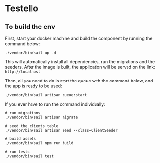 # Testello

## To build the env
First, start your docker machine and build the component by running the command below:

```shell
./vendor/bin/sail up -d
```
This will automatically install all dependencies, run the migrations and the seeders.
After the image is built, the application will be served on the link: `http://localhost`

Then, all you need to do is start the queue with the command below, and the app is ready to be used:
```shell
./vendor/bin/sail artisan queue:start
```

If you ever have to run the command individually:

```shell
# run migrations
./vendor/bin/sail artisan migrate

# seed the clients table
./vendor/bin/sail artisan seed --class=ClientSeeder

# build assets
./vendor/bin/sail npm run build

# run tests
./vendor/bin/sail test 
```
